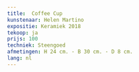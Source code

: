 ```yaml
---
title:  Coffee Cup
kunstenaar: Helen Martino
expositie: Keramiek 2018
tekoop: ja
prijs: 100
techniek: Steengoed
afmetingen: H 24 cm. - B 30 cm. - D 8 cm.
lang: nl
---
```

